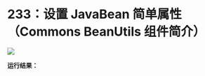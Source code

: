 # 233：设置 JavaBean 简单属性（Commons BeanUtils 组件简介）

<img src="http://image.renkaigis.com/keepcoding/2017122601.png">

**运行结果：**

```java

```



